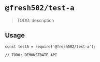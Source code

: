 # `@fresh502/test-a`

> TODO: description

## Usage

```
const testA = require('@fresh502/test-a');

// TODO: DEMONSTRATE API
```
